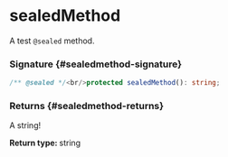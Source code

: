 # sealedMethod

A test `@sealed` method.

### Signature {#sealedmethod-signature}

```typescript
/** @sealed */<br/>protected sealedMethod(): string;
```

### Returns {#sealedmethod-returns}

A string!

<b>Return type: </b>string

